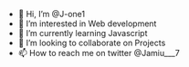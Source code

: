 - 👋 Hi, I’m @J-one1
- 👀 I’m interested in Web development
- 🌱 I’m currently learning Javascript
- 💞️ I’m looking to collaborate on Projects
- 📫 How to reach me on twitter @Jamiu___7

<!---
J-one1/J-one1 is a ✨ special ✨ repository because its `README.md` (this file) appears on your GitHub profile.
You can click the Preview link to take a look at your changes.
--->
